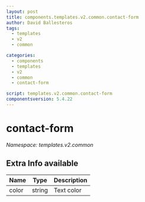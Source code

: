 ```yaml
---
layout: post
title: components.templates.v2.common.contact-form
author: David Ballesteros
tags:
  - templates
  - v2
  - common

categories:
  - components
  - templates
  - v2
  - common
  - contact-form

script: templates.v2.common.contact-form
componentsversion: 5.4.22
---
```

# contact-form

*Namespace: templates.v2.common*

## Extra Info available

| Name | Type | Description |
| --- | --- | --- |
| color | string | Text color |